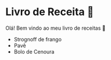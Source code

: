 # Livro de Receita :cookie:

Olá! Bem vindo ao meu livro de receitas :wave:

- Strognoff de frango
- Pavê
- Bolo de Cenoura